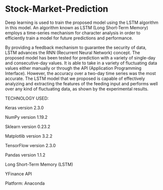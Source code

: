 # Stock-Market-Prediction

Deep learning is used to train the proposed model using the LSTM algorithm in this model. An algorithm known as LSTM (Long Short-Term Memory) employs a time-series mechanism for character analysis in order to efficiently train a model for future predictions and performance.

By providing a feedback mechanism to guarantee the security of data, LSTM advances the RNN (Recurrent Neural Network) concept. The proposed model has been tested for prediction with a variety of single-day and consecutive-day values. It is able to take in a variety of fluctuating data values either manually or through the API (Application Programming Interface). However, the accuracy over a two-day time series was the most accurate. The LSTM model that we proposed is capable of effectively analyzing and extracting the features of the feeding input and performs well over any kind of fluctuating data, as shown by the experimental results.

TECHNOLOGY USED:

Keras version 2.3.0

NumPy version 1.19.2

Sklearn version 0.23.2

Matplotlib version 3.2.2

TensorFlow version 2.3.0

Pandas version 1.1.2

Long Short-Term Memory (LSTM)

YFinance API

Platform: Anaconda
